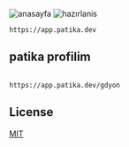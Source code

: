 ![anasayfa](https://user-images.githubusercontent.com/57774389/164751082-bbd8c821-045e-451c-918c-7fdd20efe4fe.png)
![hazırlanis](https://user-images.githubusercontent.com/57774389/164751076-0b9d435c-e4f6-4bbd-8ec9-ee27d1dd93de.png)


```
https://app.patika.dev 
```
## patika profilim
```

https://app.patika.dev/gdyon
```



## License

[MIT](https://choosealicense.com/licenses/mit)
